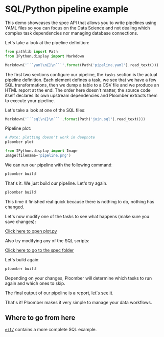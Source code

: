# SQL/Python pipeline example

This demo showcases the spec API that allows you to write pipelines using YAML files so you can focus on the Data Science and not dealing which complex task dependencies nor managing database connections.

Let's take a look at the pipeline definition:

```python
from pathlib import Path
from IPython.display import Markdown

Markdown('```yaml\n{}\n```'.format(Path('pipeline.yaml').read_text()))
```

The first two sections configure our pipeline, the `tasks` section is the actual pipeline definition. Each element defines a task, we see that we have a few SQL transformations, then we dump a table to a CSV file and we produce an HTML report at the end. The order here doesn't matter, the source code itself declares its own upstream dependencies and Ploomber extracts them to execute your pipeline.

Let's take a look at one of the SQL files:

```python
Markdown('```sql\n{}\n```'.format(Path('join.sql').read_text()))
```

Pipeline plot:

```bash tags=["bash"]
# Note: plotting doesn't work in deepnote
ploomber plot
```

```python
from IPython.display import Image
Image(filename='pipeline.png')
```

We can run our pipeline with the following command:

```bash tags=["bash"]
ploomber build
```
That's it. We just build our pipeline. Let's try again.

```bash tags=["bash"]
ploomber build
```

This time it finished real quick because there is nothing to do, nothing has changed.

Let's now modify one of the tasks to see what happens (make sure you save changes):

[Click here to open plot.py](plot.py)

Also try modifying any of the SQL scripts:

[Click here to go to the spec folder](.)

Let's build again:

```bash tags=["bash"]
ploomber build
```

Depending on your changes, Ploomber will determine which tasks to run again and which ones to skip.

The final output of our pipeline is a report, [let's see it](output/plot.html).

That's it! Ploomber makes it very simple to manage your data workflows.


## Where to go from here

[`etl/`](../etl/README.ipynb) contains a more complete SQL example.
